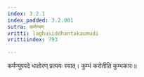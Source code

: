 ```yaml
---
index: 3.2.1
index_padded: 3.2.001
sutra: कर्मण्यण्
vritti: laghusiddhantakaumudi
vrittiindex: 793

---
```

कर्मण्युपपदे धातोरण् प्रत्ययः स्यात्। कुम्भं करोतीति कुम्भकारः॥
